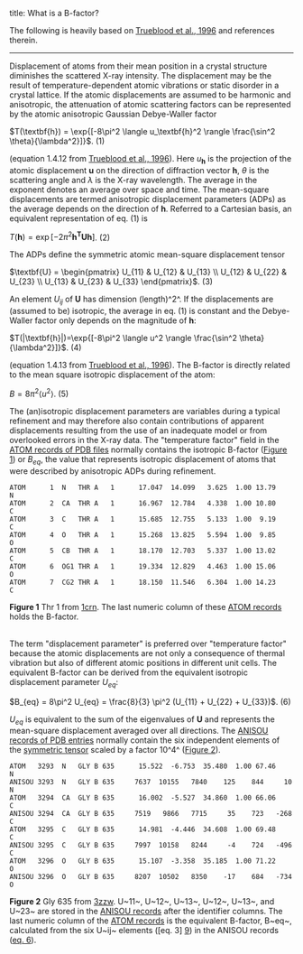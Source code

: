 title: What is a B-factor?

The following is heavily based on [Trueblood et al., 1996][1]
and references therein.

---

Displacement of atoms from their mean position in a crystal structure
diminishes the scattered X-ray intensity. The displacement may be the result of
temperature-dependent atomic vibrations or static disorder in a crystal
lattice. If the atomic displacements are assumed to be harmonic and
anisotropic, the attenuation of atomic scattering factors can be represented
by the atomic anisotropic Gaussian Debye-Waller factor

$T(\textbf{h}) = \exp{[-8\pi^2 \langle u_\textbf{h}^2 \rangle \frac{\sin^2 \theta}{\lambda^2}]}$. (1)

(equation 1.4.12 from [Trueblood et al., 1996][1]).
Here $u_\textbf{h}$ is the projection of the atomic displacement $\textbf{u}$
on the direction of diffraction vector $\textbf{h}$, $\theta$ is the scattering
angle and $\lambda$ is the X-ray wavelength. The average in the exponent
denotes an average over space and time. The mean-square displacements are
termed anisotropic displacement parameters (ADPs) as the average depends on the
direction of $\textbf{h}$. Referred to a Cartesian basis, an equivalent
representation of eq. (1) is

$T(\textbf{h}) = \exp{[-2\pi^2 \textbf{h}^\textbf{T}\textbf{Uh}]}$. (2)

The ADPs define the symmetric atomic mean-square displacement tensor

$\textbf{U} =
 \begin{pmatrix}
  U_{11} & U_{12} & U_{13} \\
  U_{12} & U_{22} & U_{23} \\
  U_{13} & U_{23} & U_{33}
 \end{pmatrix}$. (<a name="eq3"></a>3)

An element $U_{ij}$ of $\textbf{U}$ has dimension (length)^2^. If the
displacements are (assumed to be) isotropic, the average in eq. (1) is constant
and the Debye-Waller factor only depends on the magnitude of $\textbf{h}$:

$T(|\textbf{h}|)=\exp{[-8\pi^2 \langle u^2 \rangle \frac{\sin^2 \theta}{\lambda^2}]}$. (4)

(equation 1.4.13 from [Trueblood et al., 1996][1]).
The B-factor is directly related to the mean square isotropic displacement of
the atom:

$B = 8\pi^2 \langle u^2 \rangle$. (5)

The (an)isotropic displacement parameters are variables during a typical
refinement and may therefore also contain contributions of apparent
displacements resulting from the use of an inadequate model or from overlooked
errors in the X-ray data. The "temperature factor" field in the [ATOM records
of PDB files][2] normally contains the isotropic B-factor ([Figure 1][3]) or
$B_{eq}$, the value that represents isotropic displacement of atoms that were
described by anisotropic ADPs during refinement.

```
ATOM      1  N   THR A   1      17.047  14.099   3.625  1.00 13.79           N  
ATOM      2  CA  THR A   1      16.967  12.784   4.338  1.00 10.80           C  
ATOM      3  C   THR A   1      15.685  12.755   5.133  1.00  9.19           C  
ATOM      4  O   THR A   1      15.268  13.825   5.594  1.00  9.85           O  
ATOM      5  CB  THR A   1      18.170  12.703   5.337  1.00 13.02           C  
ATOM      6  OG1 THR A   1      19.334  12.829   4.463  1.00 15.06           O  
ATOM      7  CG2 THR A   1      18.150  11.546   6.304  1.00 14.23           C  
```
**<a name="fig1"></a>Figure 1** Thr 1 from [1crn][4]. The last numeric column
of these [ATOM records][2] holds the B-factor.
</br>
</br>

The term "displacement parameter" is
preferred over "temperature factor" because the atomic displacements are not
only a consequence of thermal vibration but also of different atomic positions
in different unit cells. The equivalent B-factor can be derived from the
equivalent isotropic displacement parameter $U_{eq}$:

$B_{eq} = 8\pi^2 U_{eq} = \frac{8}{3} \pi^2 (U_{11} + U_{22} + U_{33})$. (<a
name="eq6"></a>6)

$U_{eq}$ is equivalent to the sum of the eigenvalues of $\textbf{U}$ and
represents the mean-square displacement averaged over all directions.
The [ANISOU records of PDB entries][5] normally contain the six independent
elements of the [symmetric tensor][9] scaled by a factor 10^4^ ([Figure 2][6]).

```
ATOM   3293  N   GLY B 635      15.522  -6.753  35.480  1.00 67.46           N  
ANISOU 3293  N   GLY B 635     7637  10155   7840    125    844     10       N  
ATOM   3294  CA  GLY B 635      16.002  -5.527  34.860  1.00 66.06           C  
ANISOU 3294  CA  GLY B 635     7519   9866   7715     35    723   -268       C  
ATOM   3295  C   GLY B 635      14.981  -4.446  34.608  1.00 69.48           C  
ANISOU 3295  C   GLY B 635     7997  10158   8244     -4    724   -496       C  
ATOM   3296  O   GLY B 635      15.107  -3.358  35.185  1.00 71.22           O  
ANISOU 3296  O   GLY B 635     8207  10502   8350    -17    684   -734       O  
```
**<a name="fig2"></a>Figure 2** Gly 635 from [3zzw][7]. U~11~, U~12~, U~13~,
U~12~, U~13~, and U~23~ are stored in the [ANISOU records][5] after the
identifier columns. The last numeric column of the [ATOM records][2] is
the equivalent B-factor, B~eq~, calculated from the six U~ij~ elements ([eq. 3]
[9]) in the ANISOU records ([eq. 6][8]).
</br>

[1]: http://www.iucr.org/resources/commissions/crystallographic-nomenclature/adp
[2]: http://www.wwpdb.org/documentation/format33/sect9.html#ATOM
[3]: #fig1
[4]: http://www.rcsb.org/pdb/explore/explore.do?structureId=1crn
[5]: http://www.wwpdb.org/documentation/format33/sect9.html#ANISOU
[6]: #fig2
[7]: http://www.rcsb.org/pdb/explore/explore.do?structureId=3zzw
[8]: #eq6
[9]: #eq3
